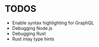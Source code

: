 # TODOS

- Enable syntax highlighting for GraphQL
- Debugging Node.js
- Debugging Rust
- Rust inlay type hints
